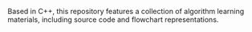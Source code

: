 Based in C++, this repository features a collection of algorithm learning materials, including source code and flowchart representations.
